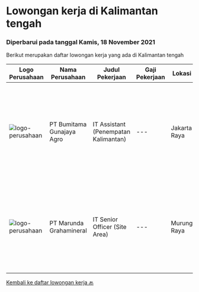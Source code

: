 
  # Lowongan kerja di Kalimantan tengah

  ### Diperbarui pada tanggal Kamis, 18 November 2021

  Berikut merupakan daftar lowongan kerja yang ada di Kalimantan tengah

  |Logo Perusahaan | Nama Perusahaan | Judul Pekerjaan | Gaji Pekerjaan | Lokasi | Deskripsi | Tanggal diunggah | Pranala |
  | -------------- | --------------- | --------------- | --------- | --------- | -------------- | ------- | ----------- |
  |![logo-perusahaan](https://image-service-cdn.seek.com.au/e2722a7d60cff64e9e9506c1f420ace83cf07984/ee4dce1061f3f616224767ad58cb2fc751b8d2dc)|PT Bumitama Gunajaya Agro|IT Assistant (Penempatan Kalimantan)|---|Jakarta Raya|Membantu dan bertanggung jawab kepada Regional Head dan IT Group Dept terkait dengan pemanfaatan sistem teknologi informasi terutama di area kebun....|Selasa, 09 November 2021|https://www.jobstreet.co.id/id/job/it-assistant-penempatan-kalimantan-3683968?token=0~6b98f619-4f1d-4128-982e-a0ce63564308&sectionRank=1&jobId=jobstreet-id-job-3683968|
|![logo-perusahaan](https://image-service-cdn.seek.com.au/a56ce2dca9345c94adf13690cac44c5d6164027e/ee4dce1061f3f616224767ad58cb2fc751b8d2dc)|PT Marunda Grahamineral|IT Senior Officer (Site Area)|---|Murung Raya|Responsibilities: Provide technical assistance with computer hardware and software. Coordinate, monitor and analyze the use of company’s network,...|Selasa, 02 November 2021|https://www.jobstreet.co.id/id/job/it-senior-officer-site-area-3676009?token=0~6b98f619-4f1d-4128-982e-a0ce63564308&sectionRank=2&jobId=jobstreet-id-job-3676009|


  [Kembali ke daftar lowongan kerja 🔙](../README.md#daftar-lowongan-kerja)
  